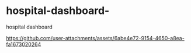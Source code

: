 # hospital-dashboard-
hospital dashboard 





https://github.com/user-attachments/assets/6abe4e72-9154-4650-a8ea-fa1673020264


